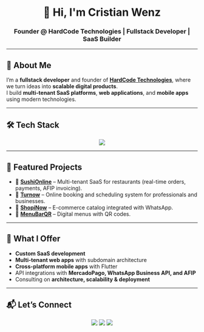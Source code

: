 <!-- Banner -->
<h1 align="center">👋 Hi, I'm Cristian Wenz</h1>
<h3 align="center">Founder @ HardCode Technologies | Fullstack Developer | SaaS Builder</h3>

---

## 🚀 About Me
I’m a **fullstack developer** and founder of <a href="https://github.com/HardCodeTechnologies">**HardCode Technologies**</a>, where we turn ideas into **scalable digital products**.  
I build **multi-tenant SaaS platforms**, **web applications**, and **mobile apps** using modern technologies.
  

---

## 🛠️ Tech Stack
<p align="center">
  <img src="https://skillicons.dev/icons?i=next,react,ts,js,nest,nodejs,postgres,mongodb,prisma,flutter,tailwind,figma,aws,docker" />
</p>

---

## 📌 Featured Projects

- 🍣 **[SushiOnline](#)** – Multi-tenant SaaS for restaurants (real-time orders, payments, AFIP invoicing).  
- 📅 **[Turnow](#)** – Online booking and scheduling system for professionals and businesses.  
- 🛒 **[ShopiNow](#)** – E-commerce catalog integrated with WhatsApp.  
- 📲 **[MenuBarQR](#)** – Digital menus with QR codes.  


---

## 💼 What I Offer
- **Custom SaaS development**  
- **Multi-tenant web apps** with subdomain architecture  
- **Cross-platform mobile apps** with Flutter  
- API integrations with **MercadoPago, WhatsApp Business API, and AFIP**  
- Consulting on **architecture, scalability & deployment**  

---

## 📬 Let’s Connect
<p align="center">
  <a href="https://www.linkedin.com/in/cdwenz/"><img src="https://img.shields.io/badge/LinkedIn-0A66C2?style=for-the-badge&logo=linkedin&logoColor=white"/></a>
  <a href="mailto:cdwenz.dev@gmail.com"><img src="https://img.shields.io/badge/Gmail-D14836?style=for-the-badge&logo=gmail&logoColor=white"/></a>
  <a href="https://instagram.com/hardcode_tech"><img src="https://img.shields.io/badge/Website-HardCode_Technologies-FC6502?style=for-the-badge&logo=google-chrome&logoColor=white"/></a>
</p>
